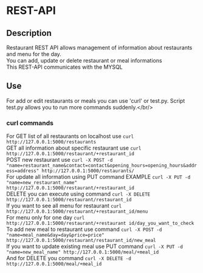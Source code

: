 # REST-API
## Description
Restaurant REST API allows management of information about restaurants and menu for the day.<br/>
You can add, update or delete restaurant or meal informations<br/>
This REST-API communicates with the MYSQL

## Use
For add or edit restaurants or meals you can use 'curl' or test.py. Script test.py allows you to run more commands suddenly.</br/>

### curl commands
For GET list of all restaurants on localhost use ```curl http://127.0.0.1:5000/restaurants```<br/>
GET all information about specific restaurant use ```curl http://127.0.0.1:5000/restaurant/+restaurant_id```<br/>
POST new restaurant use ```curl -X POST -d "name=restaurant_name&contact=contact&opening_hours=opening_hours&address=address" http://127.0.0.1:5000/restaurants/```<br/>
For update all information using PUT command EXAMPLE ```curl -X PUT -d "name=new_restaurant_name" http://127.0.0.1:5000/restaurant/+restaurant_id```<br/>
DELETE you can execute using command ```curl -X DELETE http://127.0.0.1:5000/restaurant/restaurant_id```<br/>
If you want to see all menu for restaurant ```curl http://127.0.0.1:5000/restaurant/+restaurant_id/menu```<br/>
For menu only for one day ```curl http://127.0.0.1:5000/restaurant/+restaurant id/day_you_want_to_check```<br/>
To add new meal to restaurant use command ```curl -X POST -d "name=meal_name&day=day&price=price" http://127.0.0.1:5000/restaurant/restaurant_id/new_meal```<br/>
If you want to update existing meal use PUT command ```curl -X PUT -d "name=new_meal_name" http://127.0.0.1:5000/meal/+meal_id```<br/>
And for DELETE you command ```curl -X DELETE -d http://127.0.0.1:5000/meal/+meal_id```<br/>
